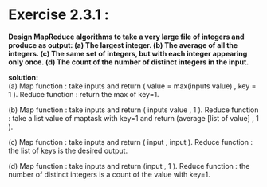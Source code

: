 # Exercise 2.3.1 :
**Design MapReduce algorithms to take a very large file of
integers and produce as output:
(a) The largest integer.
(b) The average of all the integers.
(c) The same set of integers, but with each integer appearing only once.
(d) The count of the number of distinct integers in the input.**


**solution:**<br>
(a)
Map function : take inputs and return ( value = max(inputs value) , key = 1 ).
Reduce function : return the max of key=1.
  
(b)
Map function : take inputs and return ( inputs value , 1 ).
Reduce function : take a list value of maptask with key=1 and return (average [list of value] , 1 ).

(c)
Map function : take inputs and return ( input , input ).
Reduce function : the list of keys is the desired output.

(d)
Map function : take inputs and return (input , 1 ).
Reduce function : the number of distinct integers is a count of the value with key=1.
